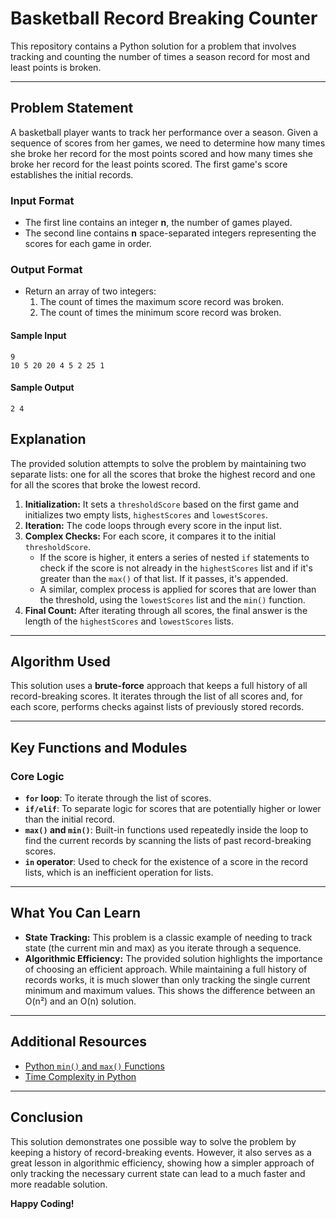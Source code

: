 # Basketball Record Breaking Counter

This repository contains a Python solution for a problem that involves tracking and counting the number of times a season record for most and least points is broken.

---

## Problem Statement

A basketball player wants to track her performance over a season. Given a sequence of scores from her games, we need to determine how many times she broke her record for the most points scored and how many times she broke her record for the least points scored. The first game's score establishes the initial records.

### Input Format
- The first line contains an integer **n**, the number of games played.
- The second line contains **n** space-separated integers representing the scores for each game in order.

### Output Format
- Return an array of two integers:
  1. The count of times the maximum score record was broken.
  2. The count of times the minimum score record was broken.

#### Sample Input

```
9
10 5 20 20 4 5 2 25 1
```

#### Sample Output

```
2 4
```

## Explanation

The provided solution attempts to solve the problem by maintaining two separate lists: one for all the scores that broke the highest record and one for all the scores that broke the lowest record.

1.  **Initialization:** It sets a `thresholdScore` based on the first game and initializes two empty lists, `highestScores` and `lowestScores`.
2.  **Iteration:** The code loops through every score in the input list.
3.  **Complex Checks:** For each score, it compares it to the initial `thresholdScore`.
    * If the score is higher, it enters a series of nested `if` statements to check if the score is not already in the `highestScores` list and if it's greater than the `max()` of that list. If it passes, it's appended.
    * A similar, complex process is applied for scores that are lower than the threshold, using the `lowestScores` list and the `min()` function.
4.  **Final Count:** After iterating through all scores, the final answer is the length of the `highestScores` and `lowestScores` lists.

---
## Algorithm Used

This solution uses a **brute-force** approach that keeps a full history of all record-breaking scores. It iterates through the list of all scores and, for each score, performs checks against lists of previously stored records.

---
## Key Functions and Modules

### Core Logic
- **`for` loop**: To iterate through the list of scores.
- **`if/elif`**: To separate logic for scores that are potentially higher or lower than the initial record.
- **`max()` and `min()`**: Built-in functions used repeatedly inside the loop to find the current records by scanning the lists of past record-breaking scores.
- **`in` operator**: Used to check for the existence of a score in the record lists, which is an inefficient operation for lists.

---

## What You Can Learn

-   **State Tracking:** This problem is a classic example of needing to track state (the current min and max) as you iterate through a sequence.
-   **Algorithmic Efficiency:** The provided solution highlights the importance of choosing an efficient approach. While maintaining a full history of records works, it is much slower than only tracking the single current minimum and maximum values. This shows the difference between an O(n²) and an O(n) solution.

---

## Additional Resources

-   [Python `min()` and `max()` Functions](https://docs.python.org/3/library/functions.html#min)
-   [Time Complexity in Python](https://wiki.python.org/moin/TimeComplexity)

---

## Conclusion

This solution demonstrates one possible way to solve the problem by keeping a history of record-breaking events. However, it also serves as a great lesson in algorithmic efficiency, showing how a simpler approach of only tracking the necessary current state can lead to a much faster and more readable solution.

**Happy Coding!**
